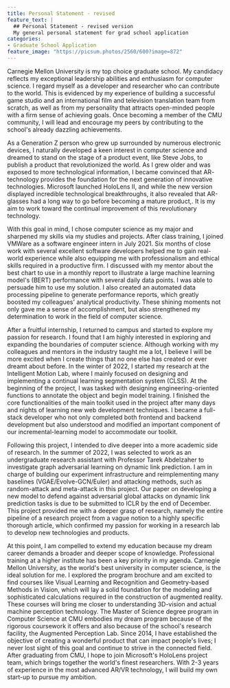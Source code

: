 ```yaml
---
title: Personal Statement - revised
feature_text: |
  ## Personal Statement - revised version
  My general personal statement for grad school application
categories:
- Graduate School Application
feature_image: "https://picsum.photos/2560/600?image=872"
---
```


Carnegie Mellon University is my top choice graduate school. My candidacy reflects my exceptional leadership abilities and enthusiasm for computer science. I regard myself as a developer and researcher who can contribute to the world. This is evidenced by my experience of building a successful game studio and an international film and television translation team from scratch, as well as from my personality that attracts open-minded people with a firm sense of achieving goals. Once becoming a member of the CMU community, I will lead and encourage my peers by contributing to the school's already dazzling achievements. 

As a Generation Z person who grew up surrounded by numerous electronic devices, I naturally developed a keen interest in computer science and dreamed to stand on the stage of a product event, like Steve Jobs, to publish a product that revolutionized the world. As I grew older and was exposed to more technological information, I became convinced that AR- technology provides the foundation for the next generation of innovative technologies. Microsoft launched HoloLens II, and while the new version displayed incredible technological breakthroughs, it also revealed that AR-glasses had a long way to go before becoming a mature product,. It is my aim to work toward the continual improvement of this revolutionary technology.

With this goal in mind, I chose computer science as my major and sharpened my skills via my studies and projects. After class training, I joined VMWare as a software engineer intern in July 2021. Six months of close work with several excellent software developers helped me to gain real-world experience while also equipping me with professionalism and ethical skills required in a productive firm. I discussed with my mentor about the best chart to use in a monthly report to illustrate a large machine learning model's (BERT) performance with several daily data points. I was able to persuade him to use my solution. I also created an automated data processing pipeline to generate performance reports, which greatly boosted my colleagues' analytical productivity. These shining moments not only gave me a sense of accomplishment, but also strengthened my determination to work in the field of computer science.

After a fruitful internship, I returned to campus and started to explore my passion for research. I found that I am highly interested in exploring and expanding the boundaries of computer science. Although working with my colleagues and mentors in the industry taught me a lot, I believe I will be more excited when I create things that no one else has created or ever dreamt about before. In the winter of 2022, I started my research at the Intelligent Motion Lab, where I mainly focused on designing and implementing a continual learning segmentation system (CLSS). At the beginning of the project, I was tasked with designing engineering-oriented functions to annotate the object and begin model training. I finished the core functionalities of the main toolkit used in the project after many days and nights of learning new web development techniques. I became a full-stack developer who not only completed both frontend and backend development but also understood and modified an important component of our incremental-learning model to accommodate our toolkit. 

Following this project, I intended to dive deeper into a more academic side of research. In the summer of 2022, I was selected to work as an undergraduate research assistant with Professor Tarek Abdelzaher to investigate graph adversarial learning on dynamic link prediction. I am in charge of building our experiment infrastructure and reimplementing many baselines (VGAE/Evolve-GCN/Euler) and attacking methods, such as random-attack and meta-attack in this project. Our paper on developing a new model to defend against adversarial global attacks on dynamic link prediction tasks is due to be submitted to ICLR by the end of December. This project provided me with a deeper grasp of research, namely the entire pipeline of a research project from a vague notion to a highly specific thorough article, which confirmed my passion for working in a research lab to develop new technologies and products.

At this point, I am compelled to extend my education because my dream career demands a broader and deeper scope of knowledge.  Professional training at a higher institute has been a key priority in my agenda. Carnegie Mellon University, as the world's best university in computer science, is the ideal solution for me. I explored the program brochure and am excited to find courses like Visual Learning and Recognition and Geometry-based Methods in Vision, which will lay a solid foundation for the modeling and sophisticated calculations required in the construction of augmented reality. These courses will bring me closer to understanding 3D-vision and actual machine perception technology. The Master of Science degree program in Computer Science at CMU embodies my dream program because of the rigorous coursework it offers and also because of the school's research facility, the Augmented Perception Lab. Since 2014, I have established the objective of creating a wonderful product that can impact people's lives; I never lost sight of this goal and continue to strive in the connected field. After graduating from CMU, I hope to join Microsoft's HoloLens project team, which brings together the world's finest researchers. With 2-3 years of experience in the most advanced AR/VR technology, I will build my own start-up to pursue my ambition.
